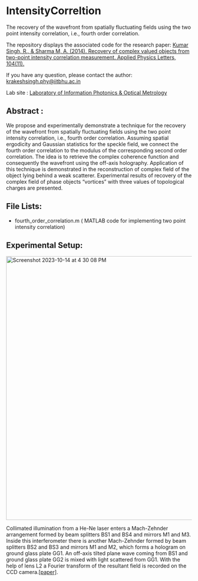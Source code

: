 # IntensityCorreltion
The recovery of the wavefront from spatially fluctuating fields using the two point intensity correlation, i.e., fourth order correlation.

The repository displays the associated code for the research paper:  [Kumar Singh, R., & Sharma M, A. (2014). Recovery of complex valued objects from two-point intensity correlation measurement. Applied Physics Letters, 104(11).](https://pubs.aip.org/aip/apl/article-abstract/104/11/111108/25333/Recovery-of-complex-valued-objects-from-two-point?redirectedFrom=fulltext)

If you have any question, please contact the author: krakeshsingh.phy@iitbhu.ac.in 

Lab site : [Laboratory of Information Photonics & Optical Metrology](https://www.informationphotonics.com/)

## Abstract : 
We propose and experimentally demonstrate a technique for the recovery of the wavefront from spatially fluctuating fields using the two point intensity correlation, i.e., fourth order correlation. Assuming spatial ergodicity and Gaussian statistics for the speckle field, we connect the fourth order correlation to the modulus of the corresponding second order correlation. The idea is to retrieve the complex coherence function and consequently the wavefront using the off-axis holography. Application of this technique is demonstrated in the reconstruction of complex field of the object lying behind a weak scatterer. Experimental results of recovery of the complex field of phase objects “vortices” with three values of topological charges are presented.

## File Lists:
- fourth_order_correlation.m ( MATLAB code for implementing two point intensity correlation)

## Experimental Setup:

<img width="717" alt="Screenshot 2023-10-14 at 4 30 08 PM" src="https://github.com/adityacmandal/IntensityCorreltion/assets/95050827/63fb8787-c845-4381-8c88-e2f6960dad39">

Collimated illumination from a He-Ne laser enters a Mach-Zehnder arrangement formed by beam splitters BS1 and BS4 and mirrors M1 and M3.
Inside this interferometer there is another Mach-Zehnder formed by beam splitters BS2 and BS3 and mirrors M1 and M2, which forms a hologram on ground glass plate GG1. An off-axis tilted plane wave coming from BS1 and ground glass plate GG2 is mixed with light scattered from GG1. With the help of lens L2 a Fourier transform of the resultant field is recorded on the CCD camera.[[paper]](https://pubs.aip.org/aip/apl/article-abstract/104/11/111108/25333/Recovery-of-complex-valued-objects-from-two-point?redirectedFrom=fulltext).
